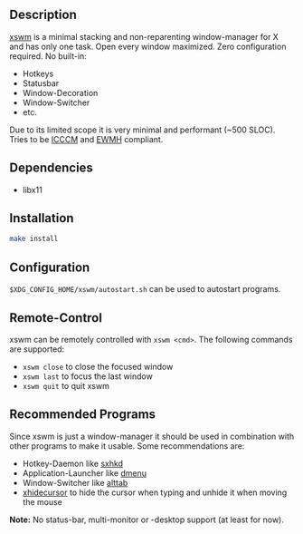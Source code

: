 ## Description

[xswm](https://github.com/astier/xswm) is a minimal stacking and
non-reparenting window-manager for X and has only one task. Open every window
maximized. Zero configuration required. No built-in:

- Hotkeys
- Statusbar
- Window-Decoration
- Window-Switcher
- etc.

Due to its limited scope it is very minimal and performant (\~500 SLOC). Tries
to be
[ICCCM](https://www.x.org/releases/current/doc/xorg-docs/icccm/icccm.html) and
[EWMH](https://specifications.freedesktop.org/wm-spec/latest/) compliant.

## Dependencies

- libx11

## Installation

```sh
make install
```

## Configuration

`$XDG_CONFIG_HOME/xswm/autostart.sh` can be used to autostart programs.

## Remote-Control

xswm can be remotely controlled with `xswm <cmd>`. The following commands are
supported:

- `xswm close` to close the focused window
- `xswm last`  to focus the last window
- `xswm quit`  to quit xswm

## Recommended Programs

Since xswm is just a window-manager it should be used in combination with other
programs to make it usable. Some recommendations are:

- Hotkey-Daemon like [sxhkd](https://github.com/baskerville/sxhkd)
- Application-Launcher like [dmenu](https://tools.suckless.org/dmenu/)
- Window-Switcher like [alttab](https://github.com/sagb/alttab/)
- [xhidecursor](https://github.com/astier/xhidecursor) to hide the cursor when
  typing and unhide it when moving the mouse

**Note:** No status-bar, multi-monitor or -desktop support (at least for now).
